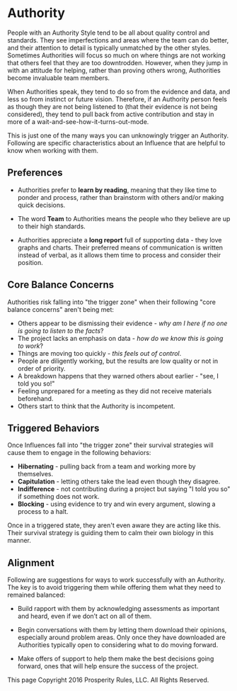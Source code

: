 # Authority

People with an Authority Style tend to be all about quality control and standards. They see imperfections and areas where the team can do better, and their attention to detail is typically unmatched by the other styles. Sometimes Authorities will focus so much on where things are not working that others feel that they are too downtrodden.  However, when they jump in with an attitude for helping, rather than proving others wrong, Authorities become invaluable team members.

When Authorities speak, they tend to do so from the evidence and data, and less so from instinct or future vision.  Therefore, if an Authority person feels as though they are not being listened to (that their evidence is not being considered), they tend to pull back from active contribution and stay in more of a wait-and-see-how-it-turns-out-mode.

This is just one of the many ways you can unknowingly trigger an Authority. Following are specific characteristics about an Influence that are helpful to know when working with them.


## Preferences

* Authorities prefer to **learn by reading**, meaning that they like time to ponder and process, rather than brainstorm with others and/or making quick decisions.

* The word **Team** to Authorities means the people who they believe are up to their high standards.

* Authorities appreciate a **long report** full of supporting data - they love graphs and charts. Their preferred means of communication is written instead of verbal, as it allows them time to process and consider their position.


## Core Balance Concerns

Authorities risk falling into "the trigger zone" when their following "core balance concerns" aren't being met:

* Others appear to be dismissing their evidence - *why am I here if no one is going to listen to the facts*?
* The project lacks an emphasis on data - *how do we know this is going to work*?
* Things are moving too quickly - *this feels out of control*.
* People are diligently working, but the results are low quality or not in order of priority.
* A breakdown happens that they warned others about earlier - "see, I told you so!"
* Feeling unprepared for a meeting as they did not receive materials beforehand.
* Others start to think that the Authority is incompetent.


## Triggered Behaviors

Once Influences fall into "the trigger zone" their survival strategies will cause them to engage in the following behaviors:

* **Hibernating** - pulling back from a team and working more by themselves.
* **Capitulation** - letting others take the lead even though they disagree.
* **Indifference** - not contributing during a project but saying "I told you so" if something does not work.
* **Blocking** - using evidence to try and win every argument, slowing a process to a halt.

Once in a triggered state, they aren't even aware they are acting like this. Their survival strategy is guiding them to calm their own biology in this manner.


## Alignment

Following are suggestions for ways to work successfully with an Authority. The key is to avoid triggering them while offering them what they need to remained balanced:

* Build rapport with them by acknowledging assessments as important and heard, even if we don’t act on all of them.

* Begin conversations with them by letting them download their opinions, especially around problem areas.  Only once they have downloaded are Authorities typically open to considering what to do moving forward.

* Make offers of support to help them make the best decisions going forward, ones that will help ensure the success of the project.

This page Copyright 2016 Prosperity Rules, LLC. All Rights Reserved.